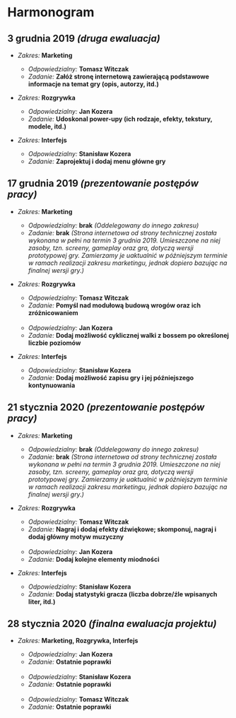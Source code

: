 # Harmonogram

## 3 grudnia 2019 _(druga ewaluacja)_

-   _Zakres:_ **Marketing**

    -   _Odpowiedzialny:_ **Tomasz Witczak**
    -   _Zadanie:_ **Załóż stronę internetową zawierającą podstawowe informacje na temat gry (opis, autorzy, itd.)**

-   _Zakres:_ **Rozgrywka**

    -   _Odpowiedzialny:_ **Jan Kozera**
    -   _Zadanie:_ **Udoskonal power-upy (ich rodzaje, efekty, tekstury, modele, itd.)**

-   _Zakres:_ **Interfejs**

    -   _Odpowiedzialny:_ **Stanisław Kozera**
    -   _Zadanie:_ **Zaprojektuj i dodaj menu główne gry**

## 17 grudnia 2019 _(prezentowanie postępów pracy)_

-   _Zakres:_ **Marketing**

    -   _Odpowiedzialny:_ **brak** _(Oddelegowany do innego zakresu)_
    -   _Zadanie:_ **brak** _(Strona internetowa od strony technicznej została wykonana w pełni na termin 3 grudnia 2019. Umieszczone na niej zasoby, tzn. screeny, gameplay oraz gra, dotyczą wersji prototypowej gry. Zamierzamy je uaktualnić w późniejszym terminie w ramach realizacji zakresu marketingu, jednak dopiero bazując na finalnej wersji gry.)_

-   _Zakres:_ **Rozgrywka**

    -   _Odpowiedzialny:_ **Tomasz Witczak**
    -   _Zadanie:_ **Pomyśl nad modułową budową wrogów oraz ich zróżnicowaniem**<br/><br/>

    *   _Odpowiedzialny:_ **Jan Kozera**
    *   _Zadanie:_ **Dodaj możliwość cyklicznej walki z bossem po określonej liczbie poziomów**

-   _Zakres:_ **Interfejs**

    -   _Odpowiedzialny:_ **Stanisław Kozera**
    -   _Zadanie:_ **Dodaj możliwość zapisu gry i jej późniejszego kontynuowania**

## 21 stycznia 2020 _(prezentowanie postępów pracy)_

-   _Zakres:_ **Marketing**

    -   _Odpowiedzialny:_ **brak** _(Oddelegowany do innego zakresu)_
    -   _Zadanie:_ **brak** _(Strona internetowa od strony technicznej została wykonana w pełni na termin 3 grudnia 2019. Umieszczone na niej zasoby, tzn. screeny, gameplay oraz gra, dotyczą wersji prototypowej gry. Zamierzamy je uaktualnić w późniejszym terminie w ramach realizacji zakresu marketingu, jednak dopiero bazując na finalnej wersji gry.)_


-   _Zakres:_ **Rozgrywka**

    -   _Odpowiedzialny:_ **Tomasz Witczak**
    -   _Zadanie:_ **Nagraj i dodaj efekty dźwiękowe; skomponuj, nagraj i dodaj główny motyw muzyczny**<br/><br/>

    *   _Odpowiedzialny:_ **Jan Kozera**
    *   _Zadanie:_ **Dodaj kolejne elementy miodności**

-   _Zakres:_ **Interfejs**

    *   _Odpowiedzialny:_ **Stanisław Kozera**
    *   _Zadanie:_ **Dodaj statystyki gracza (liczba dobrze/źle wpisanych liter, itd.)**

## 28 stycznia 2020 _(finalna ewaluacja projektu)_

-   _Zakres:_ **Marketing, Rozgrywka, Interfejs**

    *   _Odpowiedzialny:_ **Jan Kozera**
    *   _Zadanie:_ **Ostatnie poprawki**<br/><br/>

    +   _Odpowiedzialny:_ **Stanisław Kozera**
    +   _Zadanie:_ **Ostatnie poprawki**<br/><br/>

    -   _Odpowiedzialny:_ **Tomasz Witczak**
    -   _Zadanie:_ **Ostatnie poprawki**<br/><br/>
